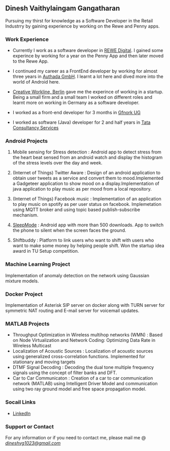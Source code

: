 



## Dinesh Vaithylaingam Gangatharan

Pursuing my thirst for knowledge as a Software Developer in the Retail Industrry by gaining experience by working on the Rewe and Penny apps.

### Work Experience

- Currently I work as a software developer in [REWE Digital](https://www.rewe-digital.com/). I gained some experince by working for a year on the Penny App and then later moved to the Rewe App.

- I continued my career as a FrontEnd developer by working for almost three years in [Authada GmbH](https://authada.de/de). I learnt a lot here and dived more into the world of Android here.

- [Creative Workline, Berlin](http://www.creativeworkline.com/) gave me the experince of working in a startup. Being a small firm and a small team I worked on different roles and learnt more on working in Germany as a software developer.

- I worked as a front-end developer for 3 months in [Gfnork UG](https://gfnork.de/)

- I worked as software (Java) developer for 2 and half years in [Tata Consultancy Services](http://www.tcs.com/pages/default.aspx)

### Android Projects

1. Mobile sensing for Stress detection : Android app to detect stress from the heart beat sensed from an android watch and display the histogram of the stress levels over the day and week.

2. (Internet of Things) Twitter Aware : Design of an android application to obtain user tweets as a service and convert them to mood.Implemented a Gadgeteer application to show mood on a display.Implementation of java application to play music as per mood from a local repository. 

3. (Internet of Things) Facebook music :  Implementation of an application to play music on spotify as per user status on facebook. Implemetation using MQTT broker and using topic based publish-subscribe mechanism.

4. [SleepMode](https://play.google.com/store/apps/details?id=vg.dinesh.com.sleepmode) : Android app with more than 500 downloads. App to switch the phone to silent when the screen faces the ground.

5. Shiftbuddy : Platform to link users who want to shift with users who want to make some money by helping people shift. Won the startup idea award in TU Setup competition.

### Machine Learning Project 

Implementation of anomaly detection on the network using Gaussian mixture models.

### Docker Project 

Implementation of Asterisk SIP server on docker along with TURN server for symmetric NAT routing and E-mail server for voicemail updates.

### MATLAB Projects

- Throughput Optimization in Wireless multihop networks (WMN) : Based on Node Virtualization and Network Coding: Optimizing Data Rate in Wireless Multicast
- Localization of Acoustic Sources : Localization of acoustic sources using generalized cross-correlation functions. Implemented for stationary and moving targets 
- DTMF Signal Decoding : Decoding the dual tone multiple frequency signals using the concept of filter banks and DFT.
- Car to Car Communicaton : Creation of a car to car communication network (MATLAB) using Intelligent Driver Model and communication using two ray ground model and free space propagation model.


### Socail Links

- [LinkedIn](https://www.linkedin.com/in/dineshvg2310/)

### Support or Contact

For any information or if you need to contact me, please mail me @ *dineshvg1023@gmail.com*
